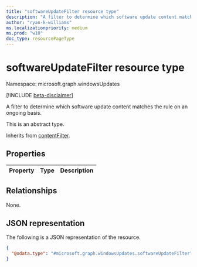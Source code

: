 ```yaml
---
title: "softwareUpdateFilter resource type"
description: "A filter to determine which software update content matches the rule on an ongoing basis."
author: "ryan-k-williams"
ms.localizationpriority: medium
ms.prod: "w10"
doc_type: resourcePageType
---
```


# softwareUpdateFilter resource type

Namespace: microsoft.graph.windowsUpdates

[!INCLUDE [beta-disclaimer](../../includes/beta-disclaimer.md)]

A filter to determine which software update content matches the rule on an ongoing basis.

This is an abstract type.


Inherits from [contentFilter](../resources/windowsupdates-contentfilter.md).

## Properties
|Property|Type|Description|
|:---|:---|:---|

## Relationships
None.

## JSON representation
The following is a JSON representation of the resource.
<!-- {
  "blockType": "resource",
  "@odata.type": "microsoft.graph.windowsUpdates.softwareUpdateFilter"
}
-->
``` json
{
  "@odata.type": "#microsoft.graph.windowsUpdates.softwareUpdateFilter"
}
```

